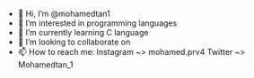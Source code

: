 - 👋 Hi, I’m @mohamedtan1
- 👀 I’m interested in programming languages
- 🌱 I’m currently learning C language
- 💞️ I’m looking to collaborate on  
- 📫 How to reach me:
Instagram ~> mohamed.prv4
Twitter ~> Mohamedtan_1
<!---
mohamedtan1/mohamedtan1 is a ✨ special ✨ repository because its `README.md` (this file) appears on your GitHub profile.
You can click the Preview link to take a look at your changes.
--->
